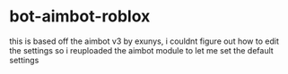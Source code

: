 # bot-aimbot-roblox
this is based off the aimbot v3 by exunys, i couldnt figure out how to edit the settings so i reuploaded the aimbot module to let me set the default settings
